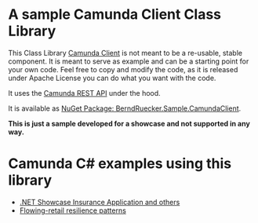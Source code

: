 # A sample Camunda Client Class Library

This Class Library [Camunda Client](CamundaClient) is not meant to be a re-usable, stable component. It is meant to serve as example and can be a starting point for your own code. Feel free to copy and modify the code, as it is released under Apache License you can do what you want with the code.

It uses the [Camunda REST API](https://docs.camunda.org/manual/latest/reference/rest/) under the hood.

It is available as [NuGet Package: BerndRuecker.Sample.CamundaClient](https://www.nuget.org/packages/BerndRuecker.Sample.CamundaClient/0.0.1).

**This is just a sample developed for a showcase and not supported in any way.**

# Camunda C# examples using this library

* [.NET Showcase Insurance Application and others](../)
* [Flowing-retail resilience patterns](https://github.com/flowing/flowing-retail/tree/master/rest)
